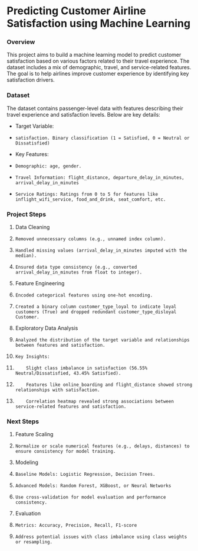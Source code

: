 # Predicting Customer Airline Satisfaction using Machine Learning

### Overview
This project aims to build a machine learning model to predict customer satisfaction based on various factors related to their travel experience. The dataset includes a mix of demographic, travel, and service-related features. The goal is to help airlines improve customer experience by identifying key satisfaction drivers.

### Dataset
The dataset contains passenger-level data with features describing their travel experience and satisfaction levels. Below are key details:
* Target Variable:
*     satisfaction. Binary classification (1 = Satisfied, 0 = Neutral or Dissatisfied)
* Key Features:
*     Demographic: age, gender.
*     Travel Information: flight_distance, departure_delay_in_minutes, arrival_delay_in_minutes
*     Service Ratings: Ratings from 0 to 5 for features like inflight_wifi_service, food_and_drink, seat_comfort, etc.

### Project Steps
1. Data Cleaning
2.     Removed unnecessary columns (e.g., unnamed index column).
3.     Handled missing values (arrival_delay_in_minutes imputed with the median).
4.     Ensured data type consistency (e.g., converted arrival_delay_in_minutes from float to integer).
5. Feature Engineering
6.     Encoded categorical features using one-hot encoding.
7.     Created a binary column customer_type_loyal to indicate loyal customers (True) and dropped redundant customer_type_disloyal Customer.
8. Exploratory Data Analysis
9.     Analyzed the distribution of the target variable and relationships between features and satisfaction.
10.     Key Insights:
11.         Slight class imbalance in satisfaction (56.55% Neutral/Dissatisfied, 43.45% Satisfied).
12.         Features like online_boarding and flight_distance showed strong relationships with satisfaction.
13.         Correlation heatmap revealed strong associations between service-related features and satisfaction.

### Next Steps
1. Feature Scaling
2.     Normalize or scale numerical features (e.g., delays, distances) to ensure consistency for model training.
3. Modeling
4.     Baseline Models: Logistic Regression, Decision Trees.
5.     Advanced Models: Random Forest, XGBoost, or Neural Networks
6.     Use cross-validation for model evaluation and performance consistency.
7. Evaluation
8.     Metrics: Accuracy, Precision, Recall, F1-score
9.     Address potential issues with class imbalance using class weights or resampling.